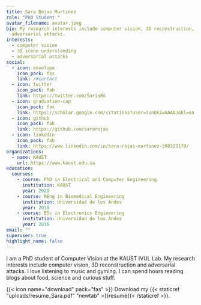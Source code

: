 ```yaml
---
title: Sara Rojas Martinez
role: "PhD Student "
avatar_filename: avatar.jpeg
bio: My research interests include computer vision, 3D reconstruction, and
  adversarial attacks.
interests:
  - computer vision
  - 3D scene understanding
  - adversarial attacks
social:
  - icon: envelope
    icon_pack: fas
    link: /#contact
  - icon: twitter
    icon_pack: fab
    link: https://twitter.com/SarisRo
  - icon: graduation-cap
    icon_pack: fas
    link: https://scholar.google.com/citations?user=7vnDKiwAAAAJ&hl=en
  - icon: github
    icon_pack: fab
    link: https://github.com/sararojas
  - icon: linkedin
    icon_pack: fab
    link: https://www.linkedin.com/in/sara-rojas-martinez-398323170/
organizations:
  - name: KAUST
    url: https://www.kaust.edu.sa
education:
  courses:
    - course: PhD in Electrical and Computer Engineering
      institution: KAUST
      year: 2020
    - course: MEng in Biomedical Engineering
      institution: Universidad de los Andes
      year: 2018
    - course: BSc in Electronics Engineering
      institution: Universidad de los Andes
      year: 2016
email: ""
superuser: true
highlight_name: false
---
```

I am a PhD student of Computer Vision at the KAUST IVUL Lab. My research interests include computer vision, 3D reconstruction and adversarial attacks. I love listening to music and gyming. I can spend hours reading blogs about food, science and curious stuff.

{{< icon name="download" pack="fas" >}} Download my {{< staticref "uploads/resume_Sara.pdf" "newtab" >}}resumé{{< /staticref >}}.